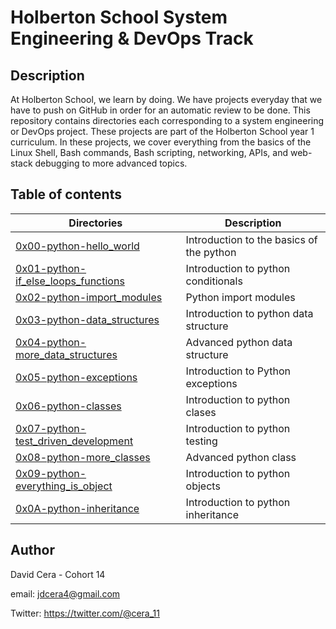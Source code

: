 # Holberton School System Engineering & DevOps Track

## Description
At Holberton School, we learn by doing. We have projects everyday that we have to push on GitHub in order for an automatic review to be done.
This repository contains directories each corresponding to a system engineering or DevOps project.
These projects are part of the Holberton School year 1 curriculum.
In these projects, we cover everything from the basics of the Linux Shell, Bash commands, Bash scripting, networking, APIs, and web-stack debugging to more advanced topics.

## Table of contents
Directories | Description
----------- | -----------
[0x00-python-hello_world](./0x00-python-hello_world) | Introduction to the basics of the python
[0x01-python-if_else_loops_functions](./0x01-python-if_else_loops_functions) | Introduction to python conditionals
[0x02-python-import_modules](./0x02-python-import_modules) | Python import modules
[0x03-python-data_structures](./0x03-python-data_structures) | Introduction to python data structure
[0x04-python-more_data_structures](./0x04-python-more_data_structures) | Advanced python data structure
[0x05-python-exceptions](./0x05-python-exceptions) | Introduction to Python exceptions
[0x06-python-classes](./0x06-python-classes) | Introduction to python clases
[0x07-python-test_driven_development](./0x07-python-test_driven_development) | Introduction to python testing
[0x08-python-more_classes](./0x08-python-more_classes) | Advanced python class
[0x09-python-everything_is_object](./0x09-python-everything_is_object) | Introduction to python objects
[0x0A-python-inheritance](./0x0A-python-inheritance) | Introduction to python inheritance

## Author

David Cera - Cohort 14

email: jdcera4@gmail.com

Twitter: https://twitter.com/@cera_11